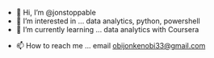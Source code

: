 - 👋 Hi, I’m @jonstoppable
- 👀 I’m interested in ... data analytics, python, powershell
- 🌱 I’m currently learning ... data analytics with Coursera
<!--- - 💞️ I’m looking to collaborate on ... --->
- 📫 How to reach me ... email obijonkenobi33@gmail.com

<!---
jonstoppable/jonstoppable is a ✨ special ✨ repository because its `README.md` (this file) appears on your GitHub profile.
You can click the Preview link to take a look at your changes.
--->

